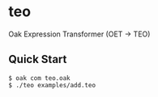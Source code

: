 # teo

Oak Expression Transformer (OET -> TEO)

## Quick Start

```console
$ oak com teo.oak
$ ./teo examples/add.teo
```
